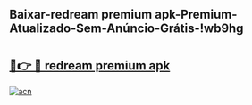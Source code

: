 
## Baixar-redream premium apk-Premium-Atualizado-Sem-Anúncio-Grátis-!wb9hg

# <h2><a href="https://andorid.site?title=redream_premium_apk&ref=27">🔗👉 🔴 redream premium apk</a></h2>

[![acn](https://github.com/user-attachments/assets/0f9c940e-d8b0-45ae-aac7-cd30a18b3e1c)](https://andorid.site?title=redream_premium_apk&ref=27)

